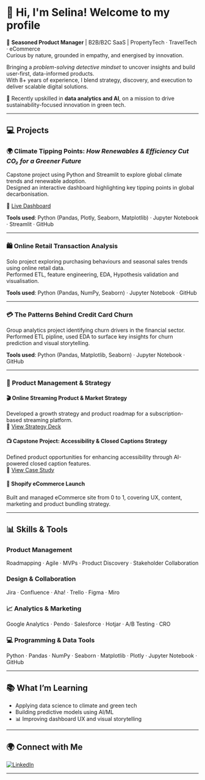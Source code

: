 


# 👋 Hi, I'm Selina! Welcome to my profile 

🚀 **Seasoned Product Manager** | B2B/B2C SaaS | PropertyTech · TravelTech · eCommerce  
Curious by nature, grounded in empathy, and energised by innovation.  

Bringing a *problem-solving detective mindset* to uncover insights and build user-first, data-informed products.  
With 8+ years of experience, I blend strategy, discovery, and execution to deliver scalable digital solutions.

🌱 Recently upskilled in **data analytics and AI**, on a mission to drive sustainability-focused innovation in green tech.

---

## 💻 Projects

### 🌍 Climate Tipping Points: *How Renewables & Efficiency Cut CO₂ for a Greener Future*  
Capstone project using Python and Streamlit to explore global climate trends and renewable adoption.  
Designed an interactive dashboard highlighting key tipping points in global decarbonisation.

🔗 [Live Dashboard](https://climatetippingpoints.streamlit.app/)

**Tools used**: Python (Pandas, Plotly, Seaborn, Matplotlib) · Jupyter Notebook · Streamlit · GitHub

---

### 🛍️ Online Retail Transaction Analysis  
Solo project exploring purchasing behaviours and seasonal sales trends using online retail data.  
Performed ETL, feature engineering, EDA, Hypothesis validation and visualisation.

**Tools used**: Python (Pandas, NumPy, Seaborn) · Jupyter Notebook · GitHub

---

### 💳 The Patterns Behind Credit Card Churn  
Group analytics project identifying churn drivers in the financial sector.  
Performed ETL pipline, used EDA to surface key insights for churn prediction and visual storytelling.

**Tools used**: Python (Pandas, Matplotlib, Seaborn) · Jupyter Notebook · GitHub

---

### 🎯 Product Management & Strategy

#### 🎬 Online Streaming Product & Market Strategy  
Developed a growth strategy and product roadmap for a subscription-based streaming platform.  
🔗 [View Strategy Deck](https://bit.ly/3HkkDoP)

#### 📺 Capstone Project: Accessibility & Closed Captions Strategy  
Defined product opportunities for enhancing accessibility through AI-powered closed caption features.  
🔗 [View Case Study](https://bit.ly/4mlYOFv)

#### 🛒 Shopify eCommerce Launch  
Built and managed eCommerce site from 0 to 1, covering UX, content, marketing and product bundling strategy.

---

## 📊 Skills & Tools

###  Product Management  
Roadmapping · Agile · MVPs · Product Discovery · Stakeholder Collaboration

###  Design & Collaboration  
Jira · Confluence · Aha! · Trello · Figma · Miro

### 📈 Analytics & Marketing  
Google Analytics · Pendo · Salesforce · Hotjar · A/B Testing · CRO

### 💻 Programming & Data Tools  
Python · Pandas · NumPy · Seaborn · Matplotlib · Plotly · Jupyter Notebook · GitHub


---

## 📚 What I’m Learning

-  Applying data science to climate and green tech  
-  Building predictive models using AI/ML  
- 📊 Improving dashboard UX and visual storytelling

---

## 🌍 Connect with Me

[![LinkedIn](https://img.shields.io/badge/LinkedIn-blue?logo=linkedin)](https://www.linkedin.com/in/selinafischer/)  


---


